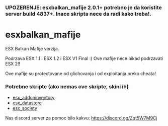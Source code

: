 ### UPOZERENJE: esxbalkan_mafije 2.0.1+ potrebno je da koristite server build 4837+. Inace skripta nece da radi kako treba!.


# esxbalkan_mafije
ESX Balkan Mafije verzija.

Podrzava ESX 1.1 i ESX 1.2 i ESX V1 Final :) Ove mafije nece nikad podrzavati ESX 2!!

Ove mafije su protectovane od glichovanja i od exploitanja preko cheata!

### Potrebne skripte (ako nemas ove skripte, skini ih)
  * [esx_addoninventory](https://github.com/extendedmode/esx_addoninventory)
  * [esx_datastore](https://github.com/mitlight/esx_datastore)
  * [esx_society](https://github.com/PateDEV/esx_society)


Nas discord server za pomoc bilo kakvu: https://discord.gg/Zqt5W7M9Cj
